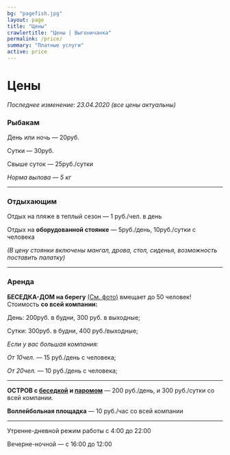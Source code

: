 ```yaml
---
bg: "pagefish.jpg"
layout: page
title: "Цены"
crawlertitle: "Цены | Выгоничанка"
permalink: /price/
summary: "Платные услуги"
active: price 
---
```


# Цены

_Последнее изменение: 23.04.2020 (все цены актуальны)_

### Рыбакам
День или ночь — 20руб.

Сутки — 30руб.

Свыше суток — 25руб./сутки

_Норма вылова — 5 кг_

_____________________

### Отдыхающим

Отдых на пляже в теплый сезон — 1 руб./чел. в день

Отдых на **оборудованной стоянке** — 5руб./день, 10руб./сутки с человека

_(В цену стоянки включены мангал, дрова, стол, сиденья, возможность поставить палатку)_

____________________

### Аренда

**БЕСЕДКА-ДОМ на берегу** [(См. фото)](https://www.instagram.com/p/BKsqO-Cgqw9/) вмещает до 50 человек! Стоимость **со всей компании:** 

День: 200руб. в будни, 300 руб. в выходные;

Сутки: 300руб. в будни, 400 руб./выходные;

_Если у вас большая компания:_

_От 10чел._ — 15 руб./день с человека;

_От 20чел._ — 10 руб./день с человека;

_____________

**ОСТРОВ с [беседкой](https://www.instagram.com/p/BKofbIZA3y8/) и [паромом](https://www.instagram.com/p/BKogGaDAKY8/)** — 200 руб./день, и 300 руб./сутки со всей компании.

<!--
**ПОЛЯНА под корпоратив/слёт** — 400 руб. по будням, 600 руб. в выходной-->

**Воллейбольная площадка** — 10 руб./час со всей компании


___________________________
Утренне-дневной режим работы с 4:00 до 22:00

Вечерне-ночной — с 16:00 до 12:00
